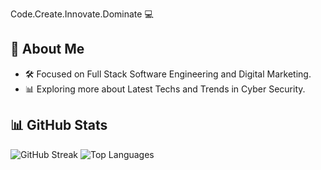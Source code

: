 Code.Create.Innovate.Dominate 💻

## 🚀 About Me
- 🛠️ Focused on Full Stack Software Engineering and Digital Marketing.
- 📊 Exploring more about Latest Techs and Trends in Cyber Security.

## 📊 GitHub Stats
![GitHub Streak](https://github-readme-stats.vercel.app/api?username=Sajjal-Malik&show_icons=true&theme=dark)
![Top Languages](https://github-readme-stats.vercel.app/api/top-langs/?username=Sajjal-Malik&layout=compact)
